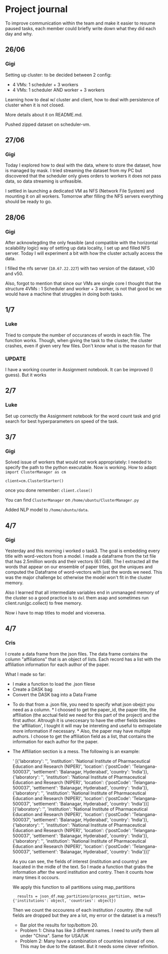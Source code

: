 # Project journal

To improve communication within the team and make it easier to resume paused tasks, each member could briefly write down what they did each day and why.

## 26/06
### Gigi
Setting up cluster: to be decided between 2 config: 
 - 4 VMs: 1 scheduler + 3 workers
 - 4 VMs: 1 scheduler AND worker + 3 workers

Learning how to deal w/ cluster and client, how to deal with persistence of cluster when it is not closed.

More details about it on README.md.

Pushed zipped dataset on scheduler-vm.

## 27/06

### Gigi

Today I explored how to deal with the data, where to store the dataset, how is managed by mask. I tried streaming the dataset from my PC but discovered that the scheduler only gives orders to workers it does not pass data, so data streaming is unfeasible.

I settled in launching a dedicated VM as NFS (Network File System) and mounting it on all workers. Tomorrow after filling the NFS servers everything should be ready to go.

## 28/06

### Gigi

After acknowlegding the only feasible (and compatible with the horizontal scalability logic) way of setting up data locality, I set up and filled NFS server. Today I will experiment a bit with how the cluster actually access the data. 

I filled the nfs server (`10.67.22.227`) with two version of the dataset, v30 and v50. 

Also, forgot to mention that since our VMs are single core I thought that the structure 4VMs : 1 Scheduler and worker + 3 worker, is not that good bc we would have a machine that struggles in doing both tasks.

## 1/7

### Luke

Tried to compute the number of occurances of words in each file. The function works. Though, when giving the task to the cluster, the cluster crashes, even if given very few files. Don't know what is the reason for that

### UPDATE

I have a working counter in Assignment notebook. It can be improved (I guess). But it works


## 2/7

### Luke

Set up correctly the Assignment notebook for the word count task and grid search for best hyperparameters on speed of the task.

## 3/7

### Gigi

Solved issue of workers that would not work appropriately: I needed to specify the path to the python executable. Now is working. How to adapt:
`import ClusterManager as cm`

`client=cm.ClusterStarter()`

once you done remember: `client.close()`

You can find `ClusterManager` on `/home/ubuntu/ClusterManager.py`

Added NLP model to `/home/ubuntu/data`.

## 4/7 

### Gigi 

Yesterday and this morning i worked o task3. The goal is embedding every title with word-vectors from a model. I made a dataframe from the txt file that has 2.5million words and their vectors (6.1 GiB). The I extracted all the words that appear on our ensemble of paper titles, got the uniques and computed the Dataframe of word-vectors with just the words we need. This was the major challenge bc otherwise the model won't fit in the cluster memory. 

Also I learned that all intermediate variables end in unmanaged memory of the cluster so a good practice is to `del` them asap and sometimes run client.run(gc.collect) to free memory.

Now i have to map titles to model and viceversa.



## 4/7

### Cris 

I create a data frame from the json files. The data frame contains the column "affiliations" that is an object of lists. Each record has a list with the affiliation information for each author of the paper. 

What I made so far: 
- I make a function to load the .json filese
- Create a DASK bag 
- Convert the DASK bag into a Data Frame
 * To do that from a .json file, you need to specify what json obejct you need as a column. 
		* I choosed to get the paper_id, the paper title, the affiliation (the acctual field we need for this part of the project) and the first author. Altrough it is uneccesary to have the other fields besides the 'affiliation', I tought it will may be intereting and useful to extrapolate more information if necessary.
		* Also, the paper may have multiple authors. I choose to get the affiliation field as a list, that contains the information for each author for the paper.  


- The Affiliation section is a mess. The following is an example: 

	'	[{'laboratory': '', 'institution': 'National Institute of Pharmaceutical Education and Research (NIPER)', 'location': {'postCode': 'Telangana-500037', 'settlement': 'Balanagar, Hyderabad', 'country': 'India'}}, {'laboratory': '', 'institution': 'National Institute of Pharmaceutical Education and Research (NIPER)', 'location': {'postCode': 'Telangana-500037', 'settlement': 'Balanagar, Hyderabad', 'country': 'India'}}, {'laboratory': '', 'institution': 'National Institute of Pharmaceutical Education and Research (NIPER)', 'location': {'postCode': 'Telangana-500037', 'settlement': 'Balanagar, Hyderabad', 'country': 'India'}}][{'laboratory': '', 'institution': 'National Institute of Pharmaceutical Education and Research (NIPER)', 'location': {'postCode': 'Telangana-500037', 'settlement': 'Balanagar, Hyderabad', 'country': 'India'}}, {'laboratory': '', 'institution': 'National Institute of Pharmaceutical Education and Research (NIPER)', 'location': {'postCode': 'Telangana-500037', 'settlement': 'Balanagar, Hyderabad', 'country': 'India'}}, {'laboratory': '', 'institution': 'National Institute of Pharmaceutical Education and Research (NIPER)', 'location': {'postCode': 'Telangana-500037', 'settlement': 'Balanagar, Hyderabad', 'country': 'India'}}]'

	As you can see, the fields of interest (institution and country) are loacated in the midle of the text. So I made a function that grabs the information after the word institution and contry. Then it counts how many times it occours. 

	We apply this function to all partitions using map_partitions

		results = json_df.map_partitions(process_partition, meta={'institutions': object, 'countries': object})

	Then we count the occourens of each institution / country. (the null fields are dropped but they are a lot, my error or the dataset is a mess?)

	- Bar plot the results for top/bottom 20. 
	- Problem 1: China has like 3 different names. I need to unify them all under "China". Same for USA/UK
	- Problem 2: Many have a combination of countries instead of one. This may be due to the dataset. But it needs some clever refinition. 




